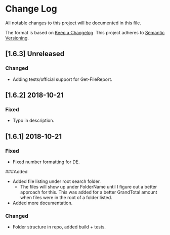 # Change Log

All notable changes to this project will be documented in this file.

The format is based on [Keep a Changelog](http://keepachangelog.com/).
This project adheres to [Semantic Versioning](http://semver.org/).

## [1.6.3] Unreleased

### Changed

- Adding tests/official support for Get-FileReport.

## [1.6.2] 2018-10-21
### Fixed

- Typo in description.

## [1.6.1] 2018-10-21
### Fixed

- Fixed number formatting for DE.

###Added
- Added file listing under root search folder.
    - The files will show up under FolderName until I figure out a better approach for this. This was added for a better GrandTotal amount when files were in the root of a folder listed.
- Added more documentation.
  
### Changed
- Folder structure in repo, added build + tests.